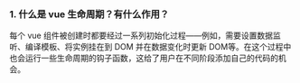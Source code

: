 ### 1. 什么是 vue 生命周期？有什么作用？

每个 vue 组件被创建时都要经过一系列初始化过程——例如，需要设置数据监听、编译模板、将实例挂在到 DOM 并在数据变化时更新 DOM等。在这个过程中也会运行一些生命周期的钩子函数，这给了用户在不同阶段添加自己的代码的机会。
